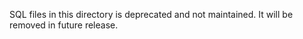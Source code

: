 SQL files in this directory is deprecated and not maintained. It will be removed in future release.

